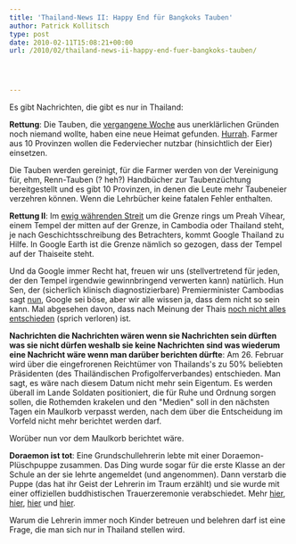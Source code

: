 ```yaml
---
title: 'Thailand-News II: Happy End für Bangkoks Tauben'
author: Patrick Kollitsch
type: post
date: 2010-02-11T15:08:21+00:00
url: /2010/02/thailand-news-ii-happy-end-fuer-bangkoks-tauben/




---
```

Es gibt Nachrichten, die gibt es nur in Thailand:

**Rettung**: Die Tauben, die <a href="1837">vergangene Woche</a> aus unerklärlichen Gründen noch niemand wollte, haben eine neue Heimat gefunden. [Hurrah][1]. Farmer aus 10 Provinzen wollen die Federviecher nutzbar (hinsichtlich der Eier) einsetzen. 

Die Tauben werden gereinigt, für die Farmer werden von der Vereinigung für, ehm, Renn-Tauben (? heh?) Handbücher zur Taubenzüchtung bereitgestellt und es gibt 10 Provinzen, in denen die Leute mehr Taubeneier verzehren können. Wenn die Lehrbücher keine fatalen Fehler enthalten. 

**Rettung II**: Im <a href="1671">ewig währenden Streit</a> um die Grenze rings um Preah Vihear, einem Tempel der mitten auf der Grenze, in Cambodia oder Thailand steht, je nach Geschichtsschreibung des Betrachters, kommt Google Thailand zu Hilfe. In Google Earth ist die Grenze nämlich so gezogen, dass der Tempel auf der Thaiseite steht.

Und da Google immer Recht hat, freuen wir uns (stellvertretend für jeden, der den Tempel irgendwie gewinnbringend verwerten kann) natürlich. Hun Sen, der (sicherlich klinisch diagnostizierbare) Premierminister Cambodias sagt [nun][2], Google sei böse, aber wir alle wissen ja, dass dem nicht so sein kann. Mal abgesehen davon, dass nach Meinung der Thais [noch nicht alles entschieden][3] (sprich verloren) ist.

**Nachrichten die Nachrichten wären wenn sie Nachrichten sein dürften was sie nicht dürfen weshalb sie keine Nachrichten sind was wiederum eine Nachricht wäre wenn man darüber berichten dürfte**: Am 26. Februar wird über die eingefrorenen Reichtümer von Thailands's zu 50% beliebten Präsidenten (des Thailändischen Profigolferverbandes) entschieden. Man sagt, es wäre nach diesem Datum nicht mehr sein Eigentum. Es werden überall im Lande Soldaten positioniert, die für Ruhe und Ordnung sorgen sollen, die Rothemden krakelen und den "Medien" soll in den nächsten Tagen ein Maulkorb verpasst werden, nach dem über die Entscheidung im Vorfeld nicht mehr berichtet werden darf. 

Worüber nun vor dem Maulkorb berichtet wäre.

**Doraemon ist tot**: Eine Grundschullehrerin lebte mit einer Doraemon-Plüschpuppe zusammen. Das Ding wurde sogar für die erste Klasse an der Schule an der sie lehrte angemeldet (und angenommen). Dann verstarb die Puppe (das hat ihr Geist der Lehrerin im Traum erzählt) und sie wurde mit einer offiziellen buddhistischen Trauerzeremonie verabschiedet. Mehr [hier][4], [hier][5], [hier][6] und [hier][7].

Warum die Lehrerin immer noch Kinder betreuen und belehren darf ist eine Frage, die man sich nur in Thailand stellen wird.

 [1]: http://www.nationmultimedia.com/home/2010/02/07/national/Farmers-offer-to-take-Sanam-Luang-pigeons-30121974.html
 [2]: http://www.reuters.com/article/idUSSGE61406G20100205
 [3]: http://www.nationmultimedia.com/2010/02/11/politics/politics_30122347.php
 [4]: http://pantip.com/cafe/chalermthai/topic/A8841230/A8841230.html
 [5]: http://hilight.kapook.com/view/45972
 [6]: http://www.youtube.com/watch?v=NNFv7PN7P-Y "Video"
 [7]: http://www.youtube.com/watch?v=fRwM1X77YrA "Video"